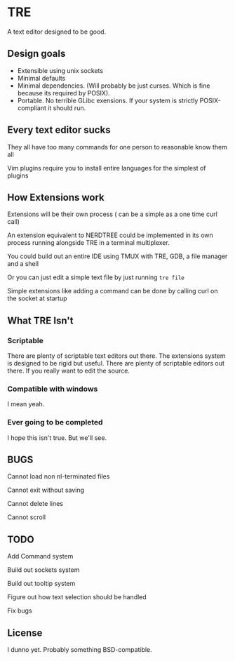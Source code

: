 # TRE
A text editor designed to be good.

## Design goals
* Extensible using unix sockets
* Minimal defaults
* Minimal dependencies. (Will probably be just curses. Which is fine because its required by POSIX).
* Portable. No terrible GLibc exensions. If your system is strictly POSIX-compliant it should run.

## Every text editor sucks

They all have too many commands for one person to reasonable know them all

Vim plugins require you to install entire languages for the simplest of plugins

## How Extensions work

Extensions will be their own process ( can be a simple as a one time curl call)

An extension equivalent to NERDTREE could be implemented in its own process running alongside TRE in a terminal multiplexer.

You could build out an entire IDE using TMUX with TRE, GDB, a file manager and a shell

Or you can just edit a simple text file by just running ``tre file``

Simple extensions like adding a command can be done by calling curl on the socket at startup

## What TRE Isn't

### Scriptable

There are plenty of scriptable text editors out there. The extensions system is designed to be rigid but useful. There are plenty of scriptable editors out there. If you really want to edit the source.

### Compatible with windows

I mean yeah.

### Ever going to be completed

I hope this isn't true. But we'll see.

## BUGS

Cannot load non nl-terminated files

Cannot exit without saving

Cannot delete lines

Cannot scroll

## TODO

Add Command system

Build out sockets system

Build out tooltip system

Figure out how text selection should be handled

Fix bugs

## License

I dunno yet. Probably something BSD-compatible.

